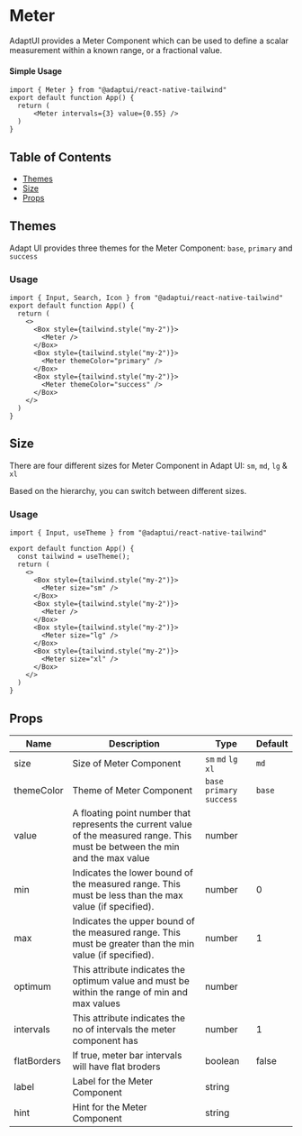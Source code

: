 # Meter

AdaptUI provides a Meter Component which can be used to define a scalar
measurement within a known range, or a fractional value.

#### Simple Usage

```
import { Meter } from "@adaptui/react-native-tailwind"
export default function App() {
  return (
      <Meter intervals={3} value={0.55} />
  )
}
```

## Table of Contents

- [Themes](#themes)
- [Size](#size)
- [Props](#props)

## Themes

Adapt UI provides three themes for the Meter Component: `base`, `primary` and
`success`

### Usage

```
import { Input, Search, Icon } from "@adaptui/react-native-tailwind"
export default function App() {
  return (
    <>
      <Box style={tailwind.style("my-2")}>
        <Meter />
      </Box>
      <Box style={tailwind.style("my-2")}>
        <Meter themeColor="primary" />
      </Box>
      <Box style={tailwind.style("my-2")}>
        <Meter themeColor="success" />
      </Box>
    </>
  )
}

```

## Size

There are four different sizes for Meter Component in Adapt UI: `sm`, `md`, `lg`
& `xl`

Based on the hierarchy, you can switch between different sizes.

### Usage

```
import { Input, useTheme } from "@adaptui/react-native-tailwind"

export default function App() {
  const tailwind = useTheme();
  return (
    <>
      <Box style={tailwind.style("my-2")}>
        <Meter size="sm" />
      </Box>
      <Box style={tailwind.style("my-2")}>
        <Meter />
      </Box>
      <Box style={tailwind.style("my-2")}>
        <Meter size="lg" />
      </Box>
      <Box style={tailwind.style("my-2")}>
        <Meter size="xl" />
      </Box>
    </>
  )
}

```

## Props

| Name        | Description                                                                                                                     | Type                       | Default |
| ----------- | ------------------------------------------------------------------------------------------------------------------------------- | -------------------------- | ------- |
| size        | Size of Meter Component                                                                                                         | `sm` `md` `lg` `xl`        | `md`    |
| themeColor  | Theme of Meter Component                                                                                                        | `base` `primary` `success` | `base`  |
| value       | A floating point number that represents the current value of the measured range. This must be between the min and the max value | number                     |         |
| min         | Indicates the lower bound of the measured range. This must be less than the max value (if specified).                           | number                     | 0       |
| max         | Indicates the upper bound of the measured range. This must be greater than the min value (if specified).                        | number                     | 1       |
| optimum     | This attribute indicates the optimum value and must be within the range of min and max values                                   | number                     |         |
| intervals   | This attribute indicates the no of intervals the meter component has                                                            | number                     | 1       |
| flatBorders | If true, meter bar intervals will have flat broders                                                                             | boolean                    | false   |
| label       | Label for the Meter Component                                                                                                   | string                     |         |
| hint        | Hint for the Meter Component                                                                                                    | string                     |         |
